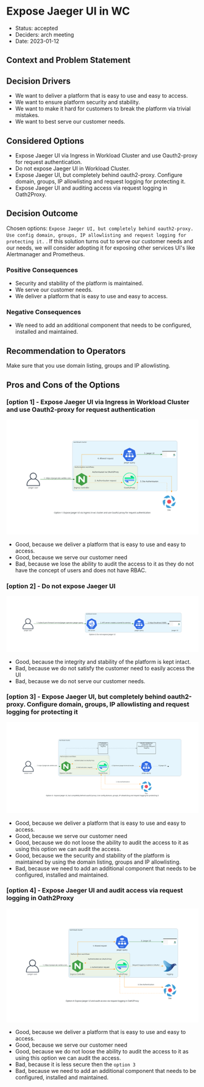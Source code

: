# Expose Jaeger UI in WC

- Status: accepted
- Deciders: arch meeting
- Date: 2023-01-12

## Context and Problem Statement

## Decision Drivers

- We want to deliver a platform that is easy to use and easy to access.
- We want to ensure platform security and stability.
- We want to make it hard for customers to break the platform via trivial mistakes.
- We want to best serve our customer needs.

## Considered Options

- Expose Jaeger UI via Ingress in Workload Cluster and use Oauth2-proxy for request authentication.
- Do not expose Jaeger UI in Workload Cluster.
- Expose Jaeger UI, but completely behind oauth2-proxy. Configure domain, groups, IP allowlisting and request logging for protecting it.
- Expose Jaeger UI and auditing access via request logging in Oath2Proxy.

## Decision Outcome

Chosen options: `Expose Jaeger UI, but completely behind oauth2-proxy. Use config domain, groups, IP allowlisting and request logging for protecting it.` .
If this solution turns out to serve our customer needs and our needs, we will consider adopting it for exposing other services UI's like Alertmanager and Prometheus.

### Positive Consequences

- Security and stability of the platform is maintained.
- We serve our customer needs.
- We deliver a platform that is easy to use and easy to access.

### Negative Consequences

- We need to add an additional component that needs to be configured, installed and maintained.

## Recommendation to Operators

Make sure that you use domain listing, groups and IP allowlisting.

## Pros and Cons of the Options

### [option 1] - Expose Jaeger UI via Ingress in Workload Cluster and use Oauth2-proxy for request authentication

![Architecture Diagram](../img/adr/adr-0029-option1.png)

- Good, because we deliver a platform that is easy to use and easy to access.
- Good, because we serve our customer need
- Bad, because we lose the ability to audit the access to it as they do not have the concept of users and does not have RBAC.

### [option 2] - Do not expose Jaeger UI

![Architecture Diagram](../img/adr/adr-0029-option2.png)

- Good, because the integrity and stability of the platform is kept intact.
- Bad, because we do not satisfy the customer need to easily access the UI
- Bad, because we do not serve our customer needs.

### [option 3] - Expose Jaeger UI, but completely behind oauth2-proxy. Configure domain, groups, IP allowlisting and request logging for protecting it

![Architecture Diagram](../img/adr/adr-0029-option3.png)

- Good, because we deliver a platform that is easy to use and easy to access.
- Good, because we serve our customer need
- Good, because we do not loose the ability to audit the access to it as using this option we can audit the access.
- Good, because we the security and stability of the platform is maintained by using the domain listing, groups and IP allowlisting.
- Bad, because we need to add an additional component that needs to be configured, installed and maintained.

### [option 4] - Expose Jaeger UI and audit access via request logging in Oath2Proxy

![Architecture Diagram](../img/adr/adr-0029-option4.png)

- Good, because we deliver a platform that is easy to use and easy to access.
- Good, because we serve our customer need
- Good, because we do not loose the ability to audit the access to it as using this option we can audit the access.
- Bad, because it is less secure then the `option 3`
- Bad, because we need to add an additional component that needs to be configured, installed and maintained.
